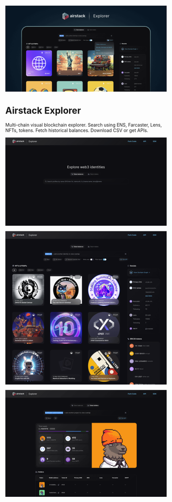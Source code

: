 <img src="./public/images/open-graph/explorer.png"/></div>

# Airstack Explorer

Multi-chain visual blockchain explorer. Search using ENS, Farcaster, Lens, NFTs, tokens. Fetch historical balances. Download CSV or get APIs.


<div align="center">
<img src="./public/images/screens/home.png"/></div>

<img src="./public/images/screens/token-balances.png"/></div>

<img src="./public/images/screens/token-holders.png"/></div>
</div>